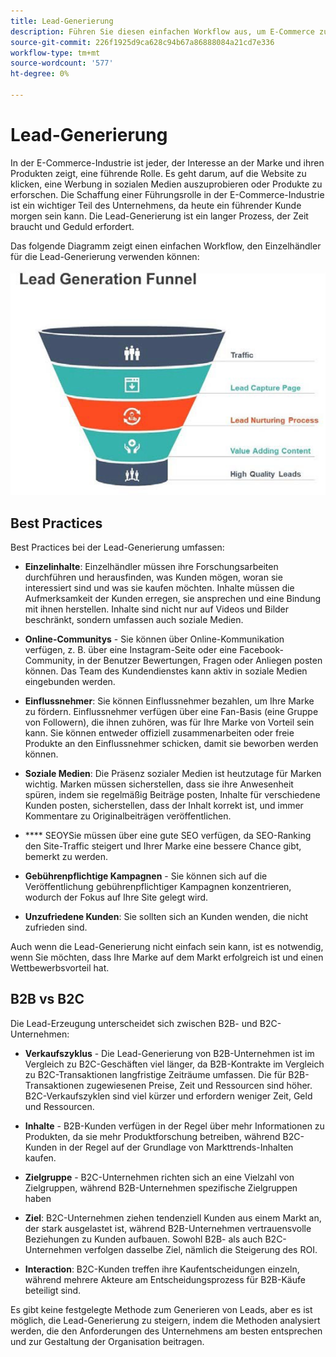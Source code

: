 ```yaml
---
title: Lead-Generierung
description: Führen Sie diesen einfachen Workflow aus, um E-Commerce zu konvertieren und Kunden zu kontaktieren.
source-git-commit: 226f1925d9ca628c94b67a86888084a21cd7e336
workflow-type: tm+mt
source-wordcount: '577'
ht-degree: 0%

---
```



# Lead-Generierung

In der E-Commerce-Industrie ist jeder, der Interesse an der Marke und ihren Produkten zeigt, eine führende Rolle. Es geht darum, auf die Website zu klicken, eine Werbung in sozialen Medien auszuprobieren oder Produkte zu erforschen. Die Schaffung einer Führungsrolle in der E-Commerce-Industrie ist ein wichtiger Teil des Unternehmens, da heute ein führender Kunde morgen sein kann. Die Lead-Generierung ist ein langer Prozess, der Zeit braucht und Geduld erfordert.

Das folgende Diagramm zeigt einen einfachen Workflow, den Einzelhändler für die Lead-Generierung verwenden können:

![Trichterdiagramm für die Lead-Generierung](../../assets/playbooks/lead-generation-funnel.png)

## Best Practices

Best Practices bei der Lead-Generierung umfassen:

- **Einzelinhalte**: Einzelhändler müssen ihre Forschungsarbeiten durchführen und herausfinden, was Kunden mögen, woran sie interessiert sind und was sie kaufen möchten. Inhalte müssen die Aufmerksamkeit der Kunden erregen, sie ansprechen und eine Bindung mit ihnen herstellen. Inhalte sind nicht nur auf Videos und Bilder beschränkt, sondern umfassen auch soziale Medien.

- **Online-Communitys** - Sie können über Online-Kommunikation verfügen, z. B. über eine Instagram-Seite oder eine Facebook-Community, in der Benutzer Bewertungen, Fragen oder Anliegen posten können. Das Team des Kundendienstes kann aktiv in soziale Medien eingebunden werden.

- **Einflussnehmer**: Sie können Einflussnehmer bezahlen, um Ihre Marke zu fördern. Einflussnehmer verfügen über eine Fan-Basis (eine Gruppe von Followern), die ihnen zuhören, was für Ihre Marke von Vorteil sein kann. Sie können entweder offiziell zusammenarbeiten oder freie Produkte an den Einflussnehmer schicken, damit sie beworben werden können.

- **Soziale Medien**: Die Präsenz sozialer Medien ist heutzutage für Marken wichtig. Marken müssen sicherstellen, dass sie ihre Anwesenheit spüren, indem sie regelmäßig Beiträge posten, Inhalte für verschiedene Kunden posten, sicherstellen, dass der Inhalt korrekt ist, und immer Kommentare zu Originalbeiträgen veröffentlichen.

- **** SEOYSie müssen über eine gute SEO verfügen, da SEO-Ranking den Site-Traffic steigert und Ihrer Marke eine bessere Chance gibt, bemerkt zu werden.

- **Gebührenpflichtige Kampagnen** - Sie können sich auf die Veröffentlichung gebührenpflichtiger Kampagnen konzentrieren, wodurch der Fokus auf Ihre Site gelegt wird.

- **Unzufriedene Kunden**: Sie sollten sich an Kunden wenden, die nicht zufrieden sind.

Auch wenn die Lead-Generierung nicht einfach sein kann, ist es notwendig, wenn Sie möchten, dass Ihre Marke auf dem Markt erfolgreich ist und einen Wettbewerbsvorteil hat.

## B2B vs B2C

Die Lead-Erzeugung unterscheidet sich zwischen B2B- und B2C-Unternehmen:

- **Verkaufszyklus** - Die Lead-Generierung von B2B-Unternehmen ist im Vergleich zu B2C-Geschäften viel länger, da B2B-Kontrakte im Vergleich zu B2C-Transaktionen langfristige Zeiträume umfassen. Die für B2B-Transaktionen zugewiesenen Preise, Zeit und Ressourcen sind höher. B2C-Verkaufszyklen sind viel kürzer und erfordern weniger Zeit, Geld und Ressourcen.

- **Inhalte** - B2B-Kunden verfügen in der Regel über mehr Informationen zu Produkten, da sie mehr Produktforschung betreiben, während B2C-Kunden in der Regel auf der Grundlage von Markttrends-Inhalten kaufen.

- **Zielgruppe** - B2C-Unternehmen richten sich an eine Vielzahl von Zielgruppen, während B2B-Unternehmen spezifische Zielgruppen haben

- **Ziel**: B2C-Unternehmen ziehen tendenziell Kunden aus einem Markt an, der stark ausgelastet ist, während B2B-Unternehmen vertrauensvolle Beziehungen zu Kunden aufbauen. Sowohl B2B- als auch B2C-Unternehmen verfolgen dasselbe Ziel, nämlich die Steigerung des ROI.

- **Interaction**: B2C-Kunden treffen ihre Kaufentscheidungen einzeln, während mehrere Akteure am Entscheidungsprozess für B2B-Käufe beteiligt sind.

Es gibt keine festgelegte Methode zum Generieren von Leads, aber es ist möglich, die Lead-Generierung zu steigern, indem die Methoden analysiert werden, die den Anforderungen des Unternehmens am besten entsprechen und zur Gestaltung der Organisation beitragen.

